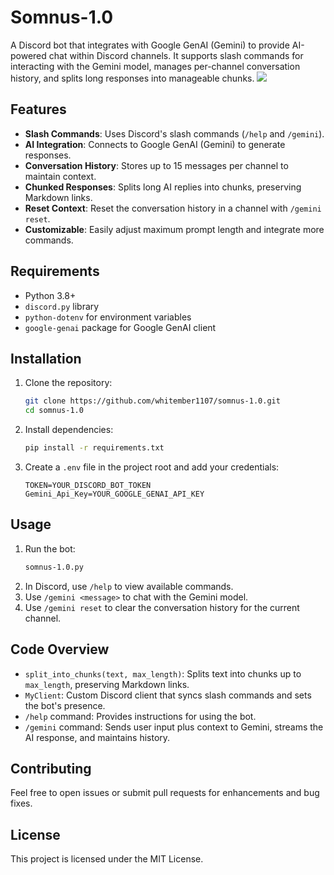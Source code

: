 # Somnus-1.0

A Discord bot that integrates with Google GenAI (Gemini) to provide AI-powered chat within Discord channels. It supports slash commands for interacting with the Gemini model, manages per-channel conversation history, and splits long responses into manageable chunks.
![]("./header.jpeg")

## Features

- **Slash Commands**: Uses Discord's slash commands (`/help` and `/gemini`).
- **AI Integration**: Connects to Google GenAI (Gemini) to generate responses.
- **Conversation History**: Stores up to 15 messages per channel to maintain context.
- **Chunked Responses**: Splits long AI replies into chunks, preserving Markdown links.
- **Reset Context**: Reset the conversation history in a channel with `/gemini reset`.
- **Customizable**: Easily adjust maximum prompt length and integrate more commands.

## Requirements

- Python 3.8+
- `discord.py` library
- `python-dotenv` for environment variables
- `google-genai` package for Google GenAI client

## Installation

1. Clone the repository:
   ```bash
   git clone https://github.com/whitember1107/somnus-1.0.git
   cd somnus-1.0
   ```
2. Install dependencies:
   ```bash
   pip install -r requirements.txt
   ```
3. Create a `.env` file in the project root and add your credentials:
   ```env
   TOKEN=YOUR_DISCORD_BOT_TOKEN
   Gemini_Api_Key=YOUR_GOOGLE_GENAI_API_KEY
   ```

## Usage

1. Run the bot:
   ```bash
   somnus-1.0.py
   ```
2. In Discord, use `/help` to view available commands.
3. Use `/gemini <message>` to chat with the Gemini model.
4. Use `/gemini reset` to clear the conversation history for the current channel.

## Code Overview

- `split_into_chunks(text, max_length)`: Splits text into chunks up to `max_length`, preserving Markdown links.
- `MyClient`: Custom Discord client that syncs slash commands and sets the bot's presence.
- `/help` command: Provides instructions for using the bot.
- `/gemini` command: Sends user input plus context to Gemini, streams the AI response, and maintains history.

## Contributing

Feel free to open issues or submit pull requests for enhancements and bug fixes.

## License

This project is licensed under the MIT License.


